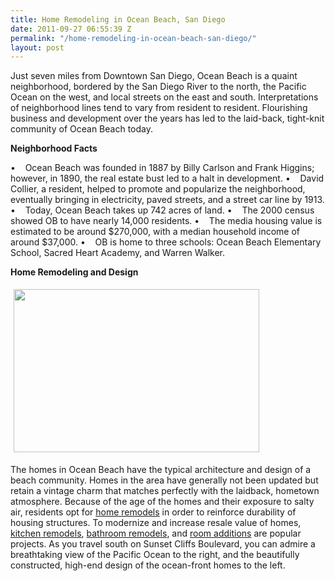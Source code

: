 ```yaml
---
title: Home Remodeling in Ocean Beach, San Diego
date: 2011-09-27 06:55:39 Z
permalink: "/home-remodeling-in-ocean-beach-san-diego/"
layout: post
---
```


Just seven miles from Downtown San Diego, Ocean Beach is a quaint neighborhood, bordered by the San Diego River to the north, the Pacific Ocean on the west, and local streets on the east and south. Interpretations of neighborhood lines tend to vary from resident to resident. Flourishing business and development over the years has led to the laid-back, tight-knit community of Ocean Beach today.

<strong>Neighborhood Facts</strong>

•    Ocean Beach was founded in 1887 by Billy Carlson and Frank Higgins; however, in 1890, the real estate bust led to a halt in development.
•    David Collier, a resident, helped to promote and popularize the neighborhood, eventually bringing in electricity, paved streets, and a street car line by 1913.
•    Today, Ocean Beach takes up 742 acres of land.
•    The 2000 census showed OB to have nearly 14,000 residents.
•    The media housing value is estimated to be around $270,000, with a median household income of around $37,000.
•    OB is home to three schools: Ocean Beach Elementary School, Sacred Heart Academy, and Warren Walker.

<strong>Home Remodeling and Design</strong>

<img class="alignright" style="margin: 5px;" src="http://www.murraylampert.com/images/gallery/ss/SecondStoryLaMesa.jpg" alt="" width="393" height="261" />

The homes in Ocean Beach have the typical architecture and design of a beach community. Homes in the area have generally not been updated but retain a vintage charm that matches perfectly with the laidback, hometown atmosphere. Because of the age of the homes and their exposure to salty air, residents opt for <a href="http://www.murraylampert.com/remodel/">home remodels</a> in order to reinforce durability of housing structures. To modernize and increase resale value of homes, <a href="http://www.murraylampert.com/san-diego-kitchen-remodeling-services/">kitchen remodels</a>, <a href="http://www.murraylampert.com/san-diego-bathroom-remodeling-services/">bathroom remodels</a>, and <a href="http://www.murraylampert.com/san-diego-room-additions/">room additions</a> are popular projects. As you travel south on Sunset Cliffs Boulevard, you can admire a breathtaking view of the Pacific Ocean to the right, and the beautifully constructed, high-end design of the ocean-front homes to the left.
